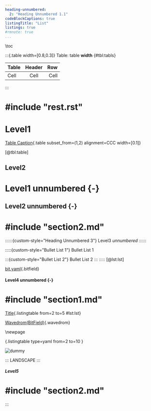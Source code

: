 ```yaml
---
heading-unnumbered:
  2: "Heading Unnumbered 1.1"
codeBlockCaptions: true
listingTitle: "List"
listings: true
#rmnote: true
...
```


\toc

:::{.table width=[0.8,0.3]}
Table: table **width** {#tbl:tabls}

| Table | Header |  Row |
|:------|:------:|-----:|
| Cell  |  Cell  | Cell |
:::

# #include "rest.rst"
# Level1

[Table Caption](data/table.csv){.table subset_from=(1,2) alignment=CCC width=[0.1]}

[@tbl:table]

## Level2
# Level1 unnumbered {-}
## Level2 unnumbered {-}
# #include "section2.md"

::::::{custom-style="Heading Unnumbered 3"}
Level3 *unnumbered*
::::::

:::::{custom-style="Bullet List 1"}
Bullet List 1

:::{custom-style="Bullet List 2"}
Bullet List 2
:::
:::::
[@lst:lst]

[bit.yaml](data/bit.yaml){.bitfield}

#### Level4 unnumbered {-}

# #include "section1.md"

[Title](markdown/config.yaml){.listingtable from=2 to=5 #lst:lst}

[Wavedrom(BitField)](data/json.json){.wavedrom}

\newpage

[](markdown/config.yaml){.listingtable type=yaml from=2 to=10 }

<!--[This failes to list](markdown/config){.listingtable numbers=right type=python from=2 to=5 #lst:list}-->

![dummy](images/dummy.png)

::: LANDSCAPE :::
##### Level5
# #include "section2.md"
:::
